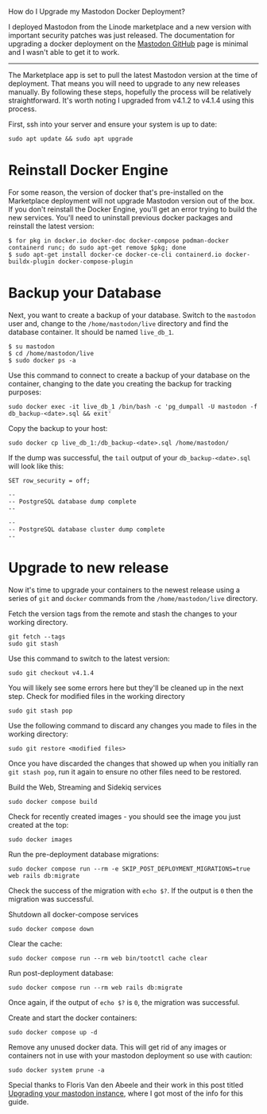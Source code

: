 How do I Upgrade my Mastodon Docker Deployment?

I deployed Mastodon from the Linode marketplace and a new version with important security patches was just released. The documentation for upgrading a docker deployment on the [Mastodon GitHub](https://github.com/mastodon/mastodon/releases/tag/v4.1.4) page is minimal and I wasn't able to get it to work. 

---

The Marketplace app is set to pull the latest Mastodon version at the time of deployment. That means you will need to upgrade to any new releases manually. By following these steps, hopefully the process will be relatively straightforward. It's worth noting I upgraded from v4.1.2 to v4.1.4 using this process.

First, ssh into your server and ensure your system is up to date:
```
sudo apt update && sudo apt upgrade
```

# Reinstall Docker Engine
For some reason, the version of docker that's pre-installed on the Marketplace deployment will not upgrade Mastodon version out of the box. If you don't reinstall the Docker Engine, you'll get an error trying to build the new services. You'll need to uninstall previous docker packages and reinstall the latest version:
```
$ for pkg in docker.io docker-doc docker-compose podman-docker containerd runc; do sudo apt-get remove $pkg; done
$ sudo apt-get install docker-ce docker-ce-cli containerd.io docker-buildx-plugin docker-compose-plugin
```

# Backup your Database
Next, you want to create a backup of your database. Switch to the `mastodon` user and, change to the `/home/mastodon/live` directory and find the database container. It should be named `live_db_1`. 
```
$ su mastodon
$ cd /home/mastodon/live
$ sudo docker ps -a
``` 

Use this command to connect to create a backup of your database on the container, changing <date> to the date you creating the backup for tracking purposes:
```
sudo docker exec -it live_db_1 /bin/bash -c 'pg_dumpall -U mastodon -f db_backup-<date>.sql && exit'
```
Copy the backup to your host:
```
sudo docker cp live_db_1:/db_backup-<date>.sql /home/mastodon/
```
If the dump was successful, the `tail` output of your `db_backup-<date>.sql` will look like this:
```
SET row_security = off;

--
-- PostgreSQL database dump complete
--

--
-- PostgreSQL database cluster dump complete
--
```

# Upgrade to new release

Now it's time to upgrade your containers to the newest release using a series of `git` and `docker` commands from the `/home/mastodon/live` directory. 

Fetch the version tags from the remote and stash the changes to your working directory.
```
git fetch --tags
sudo git stash
```

Use this command to switch to the latest version:
```
sudo git checkout v4.1.4
```

You will likely see some errors here but they'll be cleaned up in the next step. 
Check for modified files in the working directory
```
sudo git stash pop
```

Use the following command to discard any changes you made to files in the working directory:
```
sudo git restore <modified files>
```
Once you have discarded the changes that showed up when you initially ran `git stash pop`, run it again to ensure no other files need to be restored. 

Build the Web, Streaming and Sidekiq services
```
sudo docker compose build
```
Check for recently created images - you should see the image you just created at the top:
```
sudo docker images
```
Run the pre-deployment database migrations:
```
sudo docker compose run --rm -e SKIP_POST_DEPLOYMENT_MIGRATIONS=true web rails db:migrate
```
Check the success of the migration with `echo $?`. If the output is `0` then the migration was successful. 

Shutdown all docker-compose services
```
sudo docker compose down
```
Clear the cache:
```
sudo docker compose run --rm web bin/tootctl cache clear
```

Run post-deployment database:
```
sudo docker compose run --rm web rails db:migrate
```
Once again, if the output of `echo $?` is `0`, the migration was successful. 

Create and start the docker containers:
```
sudo docker compose up -d
```

Remove any unused docker data. This will get rid of any images or containers not in use with your mastodon deployment so use with caution:
```
sudo docker system prune -a 
```

Special thanks to Floris Van den Abeele and their work in this post titled [Upgrading your mastodon instance](https://vdna.be/site/index.php/2021/03/upgrading-a-mastodon-instance/), where I got most of the info for this guide. 
